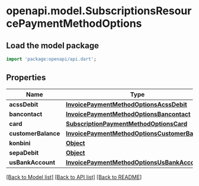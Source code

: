 # openapi.model.SubscriptionsResourcePaymentMethodOptions

## Load the model package
```dart
import 'package:openapi/api.dart';
```

## Properties
Name | Type | Description | Notes
------------ | ------------- | ------------- | -------------
**acssDebit** | [**InvoicePaymentMethodOptionsAcssDebit**](InvoicePaymentMethodOptionsAcssDebit.md) |  | [optional] 
**bancontact** | [**InvoicePaymentMethodOptionsBancontact**](InvoicePaymentMethodOptionsBancontact.md) |  | [optional] 
**card** | [**SubscriptionPaymentMethodOptionsCard**](SubscriptionPaymentMethodOptionsCard.md) |  | [optional] 
**customerBalance** | [**InvoicePaymentMethodOptionsCustomerBalance**](InvoicePaymentMethodOptionsCustomerBalance.md) |  | [optional] 
**konbini** | [**Object**](.md) |  | [optional] 
**sepaDebit** | [**Object**](.md) |  | [optional] 
**usBankAccount** | [**InvoicePaymentMethodOptionsUsBankAccount**](InvoicePaymentMethodOptionsUsBankAccount.md) |  | [optional] 

[[Back to Model list]](../README.md#documentation-for-models) [[Back to API list]](../README.md#documentation-for-api-endpoints) [[Back to README]](../README.md)


